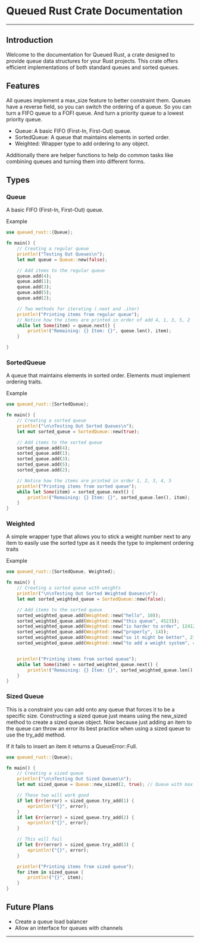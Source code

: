 # Queued Rust Crate Documentation
---
## Introduction
Welcome to the documentation for Queued Rust, a crate designed to provide queue data structures for your Rust projects. This crate offers efficient implementations of both standard queues and sorted queues.

## Features
All queues implement a max_size feature to better constraint them.
Queues have a reverse field, so you can switch the ordering of a queue.
So you can turn a FIFO queue to a FOFI queue.
And turn a priority queue to a lowest priority queue.

 - Queue: A basic FIFO (First-In, First-Out) queue.
 - SortedQueue: A queue that maintains elements in sorted order.
 - Weighted: Wrapper type to add ordering to any object.

 Additionally there are helper functions to help do common tasks like combining queues and turning them into different forms.

## Types

### Queue
A basic FIFO (First-In, First-Out) queue.

Example
```rust
use queued_rust::{Queue};

fn main() {
    // Creating a regular queue
    println!("Testing Out Queues\n");
    let mut queue = Queue::new(false);

    // Add items to the regular queue
    queue.add(4);
    queue.add(1);
    queue.add(3);
    queue.add(5);
    queue.add(2);

    // Two methods for iterating (.next and .iter)
    println!("Printing items from regular queue");
    // Notice how the items are printed in order of add 4, 1, 3, 5, 2
    while let Some(item) = queue.next() {
        println!("Remaining: {} Item: {}", queue.len(), item);
    }

}
```

### SortedQueue
A queue that maintains elements in sorted order.
Elements must implement ordering traits.

Example
```rust
use queued_rust::{SortedQueue};

fn main() {
    // Creating a sorted queue
    println!("\n\nTesting Out Sorted Queues\n");
    let mut sorted_queue = SortedQueue::new(true);

    // Add items to the sorted queue
    sorted_queue.add(4);
    sorted_queue.add(1);
    sorted_queue.add(3);
    sorted_queue.add(5);
    sorted_queue.add(2);

    // Notice how the items are printed in order 1, 2, 3, 4, 5
    println!("Printing items from sorted queue");
    while let Some(item) = sorted_queue.next() {
        println!("Remaining: {} Item: {}", sorted_queue.len(), item);
    }
}
```

### Weighted
A simple wrapper type that allows you to stick a weight number next to any item to easily use the sorted type as it needs the type to implement ordering traits

Example 
```rust
use queued_rust::{SortedQueue, Weighted};

fn main() {
    // Creating a sorted queue with weights
    println!("\n\nTesting Out Sorted Weighted Queues\n");
    let mut sorted_weighted_queue = SortedQueue::new(false);

    // Add items to the sorted queue
    sorted_weighted_queue.add(Weighted::new("hello", 10));
    sorted_weighted_queue.add(Weighted::new("this queue", 4523));
    sorted_weighted_queue.add(Weighted::new("is harder to order", 12412));
    sorted_weighted_queue.add(Weighted::new("properly", 14));
    sorted_weighted_queue.add(Weighted::new("so it might be better", 214));
    sorted_weighted_queue.add(Weighted::new("to add a weight system", 41444));


    println!("Printing items from sorted queue");
    while let Some(item) = sorted_weighted_queue.next() {
        println!("Remaining: {} Item: {}", sorted_weighted_queue.len(), item.into_item());
    }
}
```

### Sized Queue
This is a constraint you can add onto any queue that forces it to be a specific size. 
Constructing a sized queue just means using the new_sized method to create a sized queue object.
Now because just adding an item to the queue can throw an error its best practice when using a 
sized queue to use the try_add method. 

If it fails to insert an item it returns a QueueError::Full.

```rust
use queued_rust::{Queue};

fn main() {
    // Creating a sized queue
    println!("\n\nTesting Out Sized Queues\n");
    let mut sized_queue = Queue::new_sized(2, true); // Queue with max size of two items

    // These two will work good
    if let Err(error) = sized_queue.try_add(1) {
        eprintln!("{}", error);
    }
    if let Err(error) = sized_queue.try_add(2) {
        eprintln!("{}", error);
    }

    // This will fail
    if let Err(error) = sized_queue.try_add(3) {
        eprintln!("{}", error);
    }

    println!("Printing items from sized queue");
    for item in sized_queue {
        println!("{}", item);
    }
}
```

## Future Plans
- Create a queue load balancer
- Allow an interface for queues with channels 
---